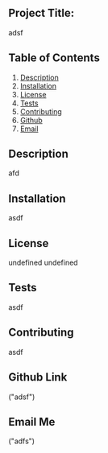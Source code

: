 
  

  ## Project Title: 
  adsf

  ## Table of Contents
  1. [Description](#description)
  2. [Installation](#install)
  3. [License](#license)
  4. [Tests](#tests)
  5. [Contributing](#contributing)
  5. [Github](#github)
  6. [Email](#email)


  ## Description
  afd

  ## Installation
  asdf

  ## License
  undefined
  undefined

  ## Tests
  asdf

  ## Contributing
  asdf

  ## Github Link
  ("adsf")

  ## Email Me
  ("adfs")

  